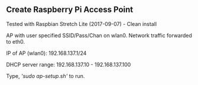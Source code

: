 <h2>Create Raspberry Pi Access Point</h2>

Tested with Raspbian Stretch Lite (2017-09-07) - Clean install

AP with user specified SSID/Pass/Chan on wlan0. Network traffic forwarded to eth0.

IP of AP (wlan0): 192.168.137.1/24</p>
DHCP server range: 192.168.137.10 - 192.168.137.100

Type, <i>'sudo ap-setup.sh'</i> to run.
